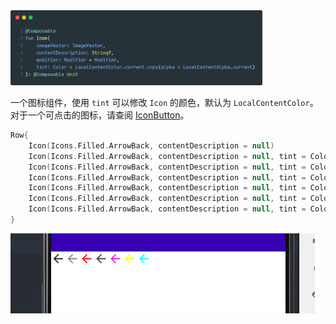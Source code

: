 <img src = "../../assets/elements/icon/carbon.png" width = "80%" height = "50%">

一个图标组件，使用 `tint` 可以修改 `Icon` 的颜色，默认为 `LocalContentColor`。对于一个可点击的图标，请查阅 [IconButton](iconbutton.md)。

``` kotlin
Row{
    Icon(Icons.Filled.ArrowBack, contentDescription = null)
    Icon(Icons.Filled.ArrowBack, contentDescription = null, tint = Color.Gray)
    Icon(Icons.Filled.ArrowBack, contentDescription = null, tint = Color.Red)
    Icon(Icons.Filled.ArrowBack, contentDescription = null, tint = Color.DarkGray)
    Icon(Icons.Filled.ArrowBack, contentDescription = null, tint = Color.Magenta)
    Icon(Icons.Filled.ArrowBack, contentDescription = null, tint = Color.Yellow)
    Icon(Icons.Filled.ArrowBack, contentDescription = null, tint = Color.Cyan)
}
```


![](../assets/elements/icon/demo.png)